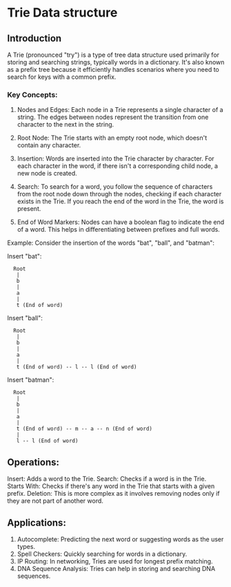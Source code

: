 # Trie Data structure

## Introduction

A Trie (pronounced "try") is a type of tree data structure used primarily for storing and searching strings, typically words in a dictionary. It's also known as a prefix tree because it efficiently handles scenarios where you need to search for keys with a common prefix.

### Key Concepts:

1. Nodes and Edges:
   Each node in a Trie represents a single character of a string.
   The edges between nodes represent the transition from one character to the next in the string.

2. Root Node:
   The Trie starts with an empty root node, which doesn't contain any character.

3. Insertion:
   Words are inserted into the Trie character by character. For each character in the word, if there isn't a corresponding child node, a new node is created.

4. Search:
   To search for a word, you follow the sequence of characters from the root node down through the nodes, checking if each character exists in the Trie. If you reach the end of the word in the Trie, the word is present.

5. End of Word Markers:
   Nodes can have a boolean flag to indicate the end of a word. This helps in differentiating between prefixes and full words.

Example:
Consider the insertion of the words "bat", "ball", and "batman":

Insert "bat":

      Root
       |
       b
       |
       a
       |
       t (End of word)

Insert "ball":

      Root
       |
       b
       |
       a
       |
       t (End of word) -- l -- l (End of word)

Insert "batman":

      Root
       |
       b
       |
       a
       |
       t (End of word) -- m -- a -- n (End of word)
       |
       l -- l (End of word)

## Operations:

Insert: Adds a word to the Trie.
Search: Checks if a word is in the Trie.
Starts With: Checks if there's any word in the Trie that starts with a given prefix.
Deletion: This is more complex as it involves removing nodes only if they are not part of another word.

## Applications:

1. Autocomplete: Predicting the next word or suggesting words as the user types.
2. Spell Checkers: Quickly searching for words in a dictionary.
3. IP Routing: In networking, Tries are used for longest prefix matching.
4. DNA Sequence Analysis: Tries can help in storing and searching DNA sequences.
